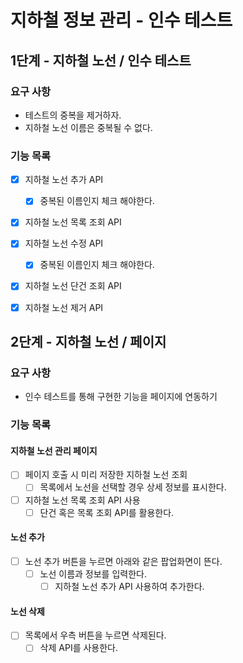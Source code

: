 # 지하철 정보 관리 - 인수 테스트

## 1단계 - 지하철 노선 / 인수 테스트

### 요구 사항
- 테스트의 중복을 제거하자.
- 지하철 노선 이름은 중복될 수 없다.

### 기능 목록
- [x] 지하철 노선 추가 API
    - [x] 중복된 이름인지 체크 해야한다.
    
- [x] 지하철 노선 목록 조회 API

- [x] 지하철 노선 수정 API
    - [x] 중복된 이름인지 체크 해야한다.
    
- [x] 지하철 노선 단건 조회 API

- [x] 지하철 노선 제거 API

## 2단계 - 지하철 노선 / 페이지

### 요구 사항
- 인수 테스트를 통해 구현한 기능을 페이지에 연동하기

### 기능 목록

#### 지하철 노선 관리 페이지
- [ ] 페이지 호출 시 미리 저장한 지하철 노선 조회
    - [ ] 목록에서 노선을 선택할 경우 상세 정보를 표시한다.
- [ ] 지하철 노선 목록 조회 API 사용
    - [ ] 단건 혹은 목록 조회 API를 활용한다.

#### 노선 추가
- [ ] 노선 추가 버튼을 누르면 아래와 같은 팝업화면이 뜬다.
    - [ ] 노선 이름과 정보를 입력한다.
        - [ ] 지하철 노선 추가 API 사용하여 추가한다.
        
#### 노선 삭제
- [ ] 목록에서 우측 버튼을 누르면 삭제된다.
    - [ ] 삭제 API를 사용한다.
